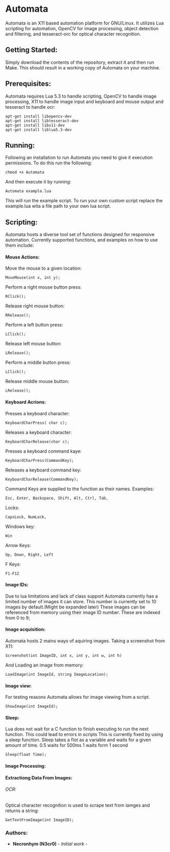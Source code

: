 # Automata

Automata is an X11 based automation platform for GNU/Linux. It utilizes Lua scripting for automation, OpenCV for image processing, object detection and filtering, and tesseract-orc for optical character recognition.

## Getting Started:

Simply download the contents of the repository, extract it and then run Make.
This should result in a working copy of Automata on your machine.

## Prerequisites:

Automata requires Lua 5.3 to handle scripting, OpenCV to handle image processing, X11 to handle image input and keyboard and mouse output and tesseract to handle ocr:

```
apt-get install libopencv-dev
apt-get install libtesseract-dev 
apt-get install libx11-dev
apt-get install liblua5.3-dev
```

## Running:

Following an installation to run Automata you need to give it execution permissions.
To do this run the following:

```
chmod +x Automata
```

And then execute it by running:

```
Automata example.lua
```

This will run the example script. To run your own custom script replace the example.lua wita a file path to your own lua script.

## Scripting:

Automata hosts a diverse tool set of functions designed for responsive automation.
Currently supported functions, and examples on how to use them include:

#### Mouse Actions: 

Move the mouse to a given location:
```
MoveMouse(int x, int y);
```
Perform a right mouse button press:
```
RClick();
```
Release right mouse button:
```
RRelease();
```
Perform a left button press:
```
LClick();
```
Release left mouse button:
```
LRelease();
```
Perform a middle button press:
```
LClick();
```
Release middle mouse button:
```
LRelease();
```

#### Keyboard Acrions:

Presses a keyboard character:
```
KeyboardCharPress( char c);
```
Releases a keyboard character:
```
KeyboardCharRelease(char c);
```
Presses a keyboard command kaye:
```
KeyboardCharPress(CommandKey);
```
Releases a keyboard command key:
```
KeyboardCharRelease(CommandKey);
```
Command Keys are supplied to the function as their names.
Examples:
```
Esc, Enter, Backspace, Shift, Alt, Ctrl, Tab,
```
Locks:
```
CapsLock, NumLock,
```
Windows key:
```
Win
```
Arrow Keys:
```
Up, Down, Right, Left
```
F Keys:
```
F1-F12
```

#### Image IDs:

Due to lua limitations and lack of class support Automata currently has a limited number of images it can store.
This number is currently set to 10 images by default.(Might be expanded later)
These images can be referenced from memory using their image ID number.
These are indexed from 0 to 9;

#### Image acquisition:

Automata hosts 2 mains ways of aquiring images.
Taking a screenshot from X11:
```
Screenshot(int ImageID, int x, int y, int w, int h)
```
And Loading an image from memory:
```
LoadImage(int ImageId, string ImageLocation);
```

#### Image view:

For testing reasons Automata allows for image viewing from a script.
```
ShowImage(int ImageId);
```

#### Sleep:
 Lua does not wait for a C function to finish executing to run the next function.
This could lead to errors in scripts
This is currently fixed by using a sleep function.
Sleep takes a flot as a variable and waits for a given amount of time.
0.5 waits for 500ms
1 waits form 1 second
```
Sleep(float Time);
```

#### Image Processing:


#### Extractiong Data From Images:

###### OCR:
Optical character recognition is used to scrape text from iamges and returns a string:
```
GetTextFromImage(int ImageID);
```

### Authors:

* **Necronhym (N3cr0)** - *Initial work* -


